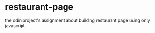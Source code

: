 # restaurant-page
the odin project's assignment about building restaurant page using only javascript.

